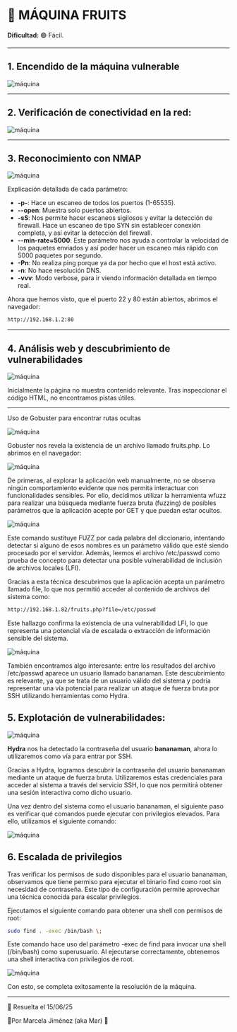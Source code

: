 # 🧠 MÁQUINA FRUITS

**Dificultad:** 🟢 Fácil.

---

## 1.  Encendido de la máquina vulnerable

![máquina](./images/1.png)

---

## 2. Verificación de conectividad en la red:

![máquina](./images/2.png)

---

## 3. Reconocimiento con **NMAP**

![máquina](./images/3.png)

Explicación detallada de cada parámetro:

- **-p-**: Hace un escaneo de todos los puertos (1-65535).
- **--open**: Muestra solo puertos abiertos.
- **-sS**: Nos permite hacer escaneos sigilosos y evitar la detección de firewall. Hace un escaneo de tipo SYN sin establecer conexión completa, y así evitar la detección del firewall.
- **--min-rate=5000**: Este parámetro nos ayuda a controlar la velocidad de los paquetes enviados y así poder hacer un escaneo más rápido con 5000 paquetes por segundo.
- **-Pn**: No realiza ping porque ya da por hecho que el host está activo.
- **-n**: No hace resolución DNS.
- **-vvv**: Modo verbose, para ir viendo información detallada en tiempo real.

Ahora que hemos visto, que el puerto 22 y 80 están abiertos, abrimos el navegador:

```bash
http://192.168.1.2:80
```

---

## 4. Análisis web y descubrimiento de vulnerabilidades

![máquina](./images/4.png)

Inicialmente la página no muestra contenido relevante. Tras inspeccionar el código HTML, no encontramos pistas útiles.

---

Uso de Gobuster para encontrar rutas ocultas

![máquina](./images/5.png)

Gobuster nos revela la existencia de un archivo llamado fruits.php. Lo abrimos en el navegador:

![máquina](./images/6.png)

De primeras, al explorar la aplicación web manualmente, no se observa ningún comportamiento evidente que nos permita interactuar con funcionalidades sensibles. Por ello, decidimos utilizar la herramienta wfuzz para realizar una búsqueda mediante fuerza bruta (fuzzing) de posibles parámetros que la aplicación acepte por GET y que puedan estar ocultos.

![máquina](./images/7.png)

Este comando sustituye FUZZ por cada palabra del diccionario, intentando detectar si alguno de esos nombres es un parámetro válido que esté siendo procesado por el servidor. Además, leemos el archivo /etc/passwd como prueba de concepto para detectar una posible vulnerabilidad de inclusión de archivos locales (LFI).

Gracias a esta técnica descubrimos que la aplicación acepta un parámetro llamado file, lo que nos permitió acceder al contenido de archivos del sistema como:

```bash
http://192.168.1.82/fruits.php?file=/etc/passwd
```

Este hallazgo confirma la existencia de una vulnerabilidad LFI, lo que representa una potencial vía de escalada o extracción de información sensible del sistema.

![máquina](./images/8.png)

También encontramos algo interesante: entre los resultados del archivo /etc/passwd aparece un usuario llamado bananaman. Este descubrimiento es relevante, ya que se trata de un usuario válido del sistema y podría representar una vía potencial para realizar un ataque de fuerza bruta por SSH utilizando herramientas como Hydra.

## 5. Explotación de vulnerabilidades:

![máquina](./images/9.png)

**Hydra** nos ha detectado la contraseña del usuario **bananaman**, ahora lo utilizaremos como vía para entrar por SSH.

Gracias a Hydra, logramos descubrir la contraseña del usuario bananaman mediante un ataque de fuerza bruta. Utilizaremos estas credenciales para acceder al sistema a través del servicio SSH, lo que nos permitirá obtener una sesión interactiva como dicho usuario.

Una vez dentro del sistema como el usuario bananaman, el siguiente paso es verificar qué comandos puede ejecutar con privilegios elevados. Para ello, utilizamos el siguiente comando:

![máquina](./images/10.png)

## 6. Escalada de privilegios

Tras verificar los permisos de sudo disponibles para el usuario bananaman, observamos que tiene permiso para ejecutar el binario find como root sin necesidad de contraseña. Este tipo de configuración permite aprovechar una técnica conocida para escalar privilegios.

Ejecutamos el siguiente comando para obtener una shell con permisos de root:

```bash
sudo find . -exec /bin/bash \;
```

Este comando hace uso del parámetro -exec de find para invocar una shell (/bin/bash) como superusuario. Al ejecutarse correctamente, obtenemos una shell interactiva con privilegios de root.

![máquina](./images/11.png)

Con esto, se completa exitosamente la resolución de la máquina.

---

📅 Resuelta el 15/06/25

👩Por Marcela Jiménez (aka Mar) 🐉






